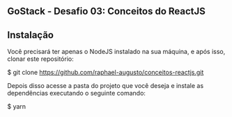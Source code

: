 ## **GoStack -  Desafio 03: Conceitos do ReactJS**



## **Instalação**

Você precisará ter apenas o NodeJS instalado na sua máquina, e após isso, clonar este repositório:

$ git clone https://github.com/raphael-augusto/conceitos-reactjs.git

Depois disso acesse a pasta do projeto que você deseja e instale as dependências executando o seguinte comando:

$ yarn


